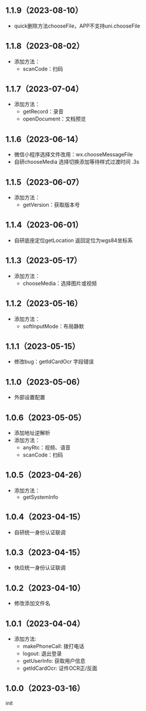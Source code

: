 ## 1.1.9（2023-08-10）
- quick删除方法chooseFile，APP不支持uni.chooseFile
## 1.1.8（2023-08-02）
- 添加方法：
	- scanCode：扫码
## 1.1.7（2023-07-04）
- 添加方法：
	- getRecord：录音
	- openDocument：文档预览
## 1.1.6（2023-06-14）
- 微信小程序选择文件改用：wx.chooseMessageFile
- 自研chooseMedia 选择切换添加等待样式过渡时间 .3s
## 1.1.5（2023-06-07）
- 添加方法：
	- getVersion：获取版本号
## 1.1.4（2023-06-01）
- 自研底座定位getLocation 返回定位为wgs84坐标系
## 1.1.3（2023-05-17）
- 添加方法：
	- chooseMedia：选择图片或视频
## 1.1.2（2023-05-16）
- 添加方法：
	- softInputMode：布局静默
## 1.1.1（2023-05-15）
- 修改bug：getIdCardOcr 字段错误
## 1.1.0（2023-05-06）
- 外部设置配置
## 1.0.6（2023-05-05）
- 添加地址逆解析
- 添加方法：
	- anyRtc：视频、语音
	- scanCode：扫码
## 1.0.5（2023-04-26）
- 添加方法：
	- getSystemInfo
## 1.0.4（2023-04-15）
- 自研统一身份认证联调
## 1.0.3（2023-04-15）
- 快应统一身份认证联调
## 1.0.2（2023-04-10）
- 修改添加文件名
## 1.0.1（2023-04-04）
- 添加方法: 
	- makePhoneCall: 拨打电话
	- logout: 退出登录
	- getUserInfo: 获取用户信息
	- getIdCardOcr: 证件OCR正/反面
## 1.0.0（2023-03-16）
init

